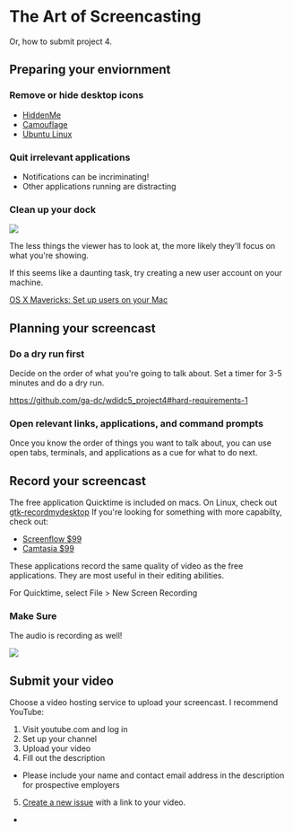 # The Art of Screencasting

Or, how to submit project 4.

## Preparing your enviornment

### Remove or hide desktop icons

- [HiddenMe](https://itunes.apple.com/us/app/hiddenme-hide-desktop-icons/id467040476?mt=12)
- [Camouflage](https://itunes.apple.com/us/app/camouflage/id445264274?mt=12)
- [Ubuntu Linux](http://askubuntu.com/a/116891)

### Quit irrelevant applications

- Notifications can be incriminating!
- Other applications running are distracting

### Clean up your dock

![](http://www.imore.com/sites/imore.com/files/styles/large_wm_brw/public/field/image/2014/03/allys_mac_dock_hero.jpg?itok=DIw_R7Qz)

The less things the viewer has to look at, the more likely
they'll focus on what you're showing.

If this seems like a daunting task, try creating a new user account on your machine.

[OS X Mavericks: Set up users on your Mac](https://support.apple.com/kb/PH14411?locale=en_US)

## Planning your screencast

### Do a dry run first

Decide on the order of what you're going to talk about. Set a timer for 3-5 minutes
and do a dry run.

<https://github.com/ga-dc/wdidc5_project4#hard-requirements-1>

### Open relevant links, applications, and command prompts

Once you know the order of things you want to talk about, you can use
open tabs, terminals, and applications as a cue for what to do next.

## Record your screencast

The free application Quicktime is included on macs. On Linux, check out [gtk-recordmydesktop](http://recordmydesktop.sourceforge.net/about.php)
If you're looking for something with more capabilty, check out:

- [Screenflow $99](http://www.telestream.net/screenflow/overview.htm)
- [Camtasia $99](https://www.techsmith.com/camtasia.html)

These applications record the same quality of video as the free applications. They are most
useful in their editing abilities.

For Quicktime, select File > New Screen Recording

### Make Sure

The audio is recording as well!

![](https://dl.dropboxusercontent.com/s/vkft3bcbasb1wrd/Screenshot%202015-06-04%2007.04.08.png?dl=0)

## Submit your video

Choose a video hosting service to upload your screencast. I recommend YouTube:

1. Visit youtube.com and log in
2. Set up your channel
3. Upload your video
4. Fill out the description
  - Please include your name and contact email address in the description for prospective employers
5. [Create a new issue](https://github.com/ga-dc/wdidc5_project4/issues/new?title=video+submission) with a link to your video.



-
